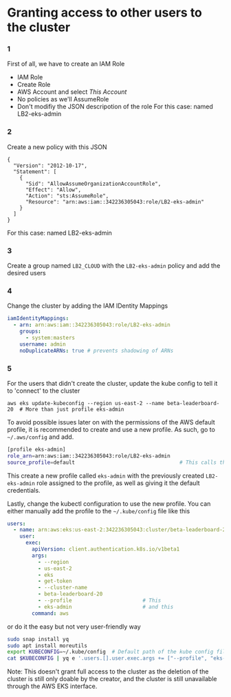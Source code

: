 # Granting access to other users to the cluster

### 1

First of all, we have to create an IAM Role 

- IAM Role
- Create Role
- AWS Account and select *This Account* 
- No policies as we'll AssumeRole
- Don't modifiy the JSON descripotion of the role
For this case: named LB2-eks-admin

### 2

Create a new policy with this JSON
```
{
  "Version": "2012-10-17",
  "Statement": [
    {
      "Sid": "AllowAssumeOrganizationAccountRole",
      "Effect": "Allow",
      "Action": "sts:AssumeRole",
      "Resource": "arn:aws:iam::342236305043:role/LB2-eks-admin"
    }
  ]
}
```
For this case: named LB2-eks-admin

### 3

Create a group named `LB2_CLOUD` with the `LB2-eks-admin` policy and add the desired users

### 4 

Change the cluster by adding the IAM IDentity Mappings

```yaml
iamIdentityMappings:
  - arn: arn:aws:iam::342236305043:role/LB2-eks-admin
    groups:
      - system:masters
    username: admin
    noDuplicateARNs: true # prevents shadowing of ARNs
```

### 5

For the users that didn't create the cluster, update the kube config to tell it to 'connect' to the cluster
```
aws eks update-kubeconfig --region us-east-2 --name beta-leaderboard-20  # More than just profile eks-admin
```

To avoid possible issues later on with the permissions of the AWS default profile, it is recommended to create and use a new profile. As such, go to `~/.aws/config` and add. 
```bash
[profile eks-admin]
role_arn=arn:aws:iam::342236305043:role/LB2-eks-admin
source_profile=default                                  # This calls the 'default' .aws/credentials 
```

This create a new profile called `eks-admin` with the previously created `LB2-eks-admin` role assigned to the profile, as well as giving it the default credentials.

Lastly, change the kubectl configuration to use the new profile. You can either manually add the profile to the `~/.kube/config` file like this
```yaml
users:
  - name: arn:aws:eks:us-east-2:342236305043:cluster/beta-leaderboard-20
    user:
      exec:
        apiVersion: client.authentication.k8s.io/v1beta1
        args:
          - --region
          - us-east-2
          - eks
          - get-token
          - --cluster-name
          - beta-leaderboard-20
          - --profile                       # This 
          - eks-admin                       # and this
        command: aws
```

or do it the easy but not very user-friendly way
```bash
sudo snap install yq
sudo apt install moreutils
export KUBECONFIG=~/.kube/config  # Default path of the kube config file
cat $KUBECONFIG | yq e '.users.[].user.exec.args += ["--profile", "eks-admin"]' - -- | sed 's/beta-leaderboard-20./beta-leaderboard-20-admin./g' | sponge $KUBECONFIG
```

Note: This doesn't grant full access to the cluster as the deletion of the cluster is still only doable by the creator, and the cluster is still unavailable through the AWS EKS interface.